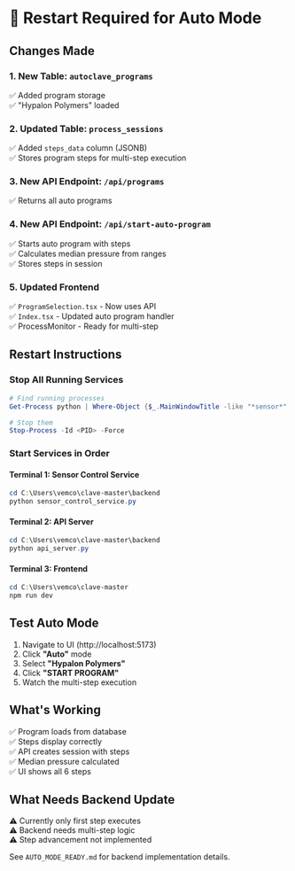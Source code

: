# 🔄 Restart Required for Auto Mode

## Changes Made

### 1. New Table: `autoclave_programs`
✅ Added program storage  
✅ "Hypalon Polymers" loaded  

### 2. Updated Table: `process_sessions`  
✅ Added `steps_data` column (JSONB)  
✅ Stores program steps for multi-step execution  

### 3. New API Endpoint: `/api/programs`
✅ Returns all auto programs  

### 4. New API Endpoint: `/api/start-auto-program`
✅ Starts auto program with steps  
✅ Calculates median pressure from ranges  
✅ Stores steps in session  

### 5. Updated Frontend
✅ `ProgramSelection.tsx` - Now uses API  
✅ `Index.tsx` - Updated auto program handler  
✅ ProcessMonitor - Ready for multi-step  

## Restart Instructions

### Stop All Running Services

```powershell
# Find running processes
Get-Process python | Where-Object {$_.MainWindowTitle -like "*sensor*" -or $_.MainWindowTitle -like "*api*"}

# Stop them
Stop-Process -Id <PID> -Force
```

### Start Services in Order

#### Terminal 1: Sensor Control Service
```powershell
cd C:\Users\vemco\clave-master\backend
python sensor_control_service.py
```

#### Terminal 2: API Server
```powershell
cd C:\Users\vemco\clave-master\backend
python api_server.py
```

#### Terminal 3: Frontend
```powershell
cd C:\Users\vemco\clave-master
npm run dev
```

## Test Auto Mode

1. Navigate to UI (http://localhost:5173)
2. Click **"Auto"** mode
3. Select **"Hypalon Polymers"**
4. Click **"START PROGRAM"**
5. Watch the multi-step execution

## What's Working

✅ Program loads from database  
✅ Steps display correctly  
✅ API creates session with steps  
✅ Median pressure calculated  
✅ UI shows all 6 steps  

## What Needs Backend Update

⚠️ Currently only first step executes  
⚠️ Backend needs multi-step logic  
⚠️ Step advancement not implemented  

See `AUTO_MODE_READY.md` for backend implementation details.

